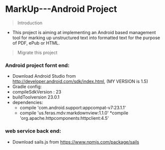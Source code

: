 # MarkUp---Android Project

> Introduction

  - This project is aiming at implementing an Android based management tool for marking up unstructured text into
  formatted text for the purpose of PDF, ePub or HTML.

> Migrate this project

  ### Android project fornt end:
  
  * Download Android Studio from  http://developer.android.com/sdk/index.html, (MY VERSION is 1.5)
  * Gradle config: 
   * compileSdkVersion : 23
   * buildToolversion 23.0.1
   * dependencies:
      *  compile 'com.android.support:appcompat-v7:23.1.1'
      *  compile 'us.feras.mdv:markdownview:1.1.0'
      *compile 'org.apache.httpcomponents:httpclient:4.5'

  ### web service back end:
  * Download sails.js from https://www.npmjs.com/package/sails
